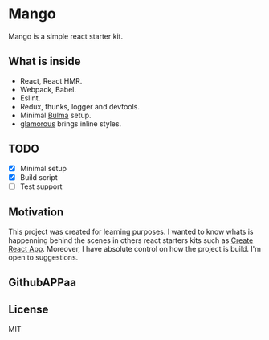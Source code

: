 # Mango

Mango is a simple react starter kit.

## What is inside

- React, React HMR.
- Webpack, Babel.
- Eslint.
- Redux, thunks, logger and devtools.
- Minimal [Bulma](https://bulma.io) setup.
- [glamorous](https://glamorous.rocks/) brings inline styles.

## TODO

- [x] Minimal setup
- [x] Build script
- [ ] Test support

## Motivation

This project was created for learning purposes. I wanted to know whats is happenning behind the scenes in others react starters kits such as [Create React App](https://github.com/facebookincubator/create-react-app). Moreover, I have absolute control on how the project is build. I'm open to suggestions.

## GithubAPPaa

## License

MIT
